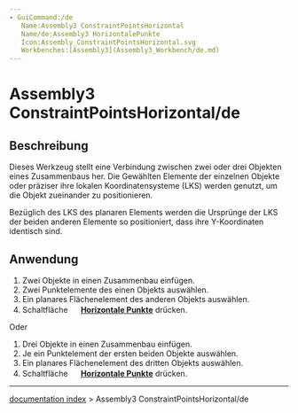 ```yaml
---
- GuiCommand:/de
   Name:Assembly3 ConstraintPointsHorizontal
   Name/de:Assembly3 HorizontalePunkte
   Icon:Assembly_ConstraintPointsHorizontal.svg
   Workbenches:[Assembly3](Assembly3_Workbench/de.md)
---
```


# Assembly3 ConstraintPointsHorizontal/de

## Beschreibung

Dieses Werkzeug stellt eine Verbindung zwischen zwei oder drei Objekten eines Zusammenbaus her. Die Gewählten Elemente der einzelnen Objekte oder präziser ihre lokalen Koordinatensysteme (LKS) werden genutzt, um die Objekt zueinander zu positionieren.

Bezüglich des LKS des planaren Elements werden die Ursprünge der LKS der beiden anderen Elemente so positioniert, dass ihre Y-Koordinaten identisch sind.

## Anwendung

1.  Zwei Objekte in einen Zusammenbau einfügen.
2.  Zwei Punktelemente des einen Objekts auswählen.
3.  Ein planares Flächenelement des anderen Objekts auswählen.
4.  Schaltfläche **<img src="images/Assembly_ConstraintPointsHorizontal.svg" width=16px> [Horizontale Punkte](Assembly3_ConstraintPointsHorizontal/de.md)** drücken.

Oder

1.  Drei Objekte in einen Zusammenbau einfügen.
2.  Je ein Punktelement der ersten beiden Objekte auswählen.
3.  Ein planares Flächenelement des dritten Objekts auswählen.
4.  Schaltfläche **<img src="images/Assembly_ConstraintPointsHorizontal.svg" width=16px> [Horizontale Punkte](Assembly3_ConstraintPointsHorizontal/de.md)** drücken.

---
[documentation index](../README.md) > Assembly3 ConstraintPointsHorizontal/de
